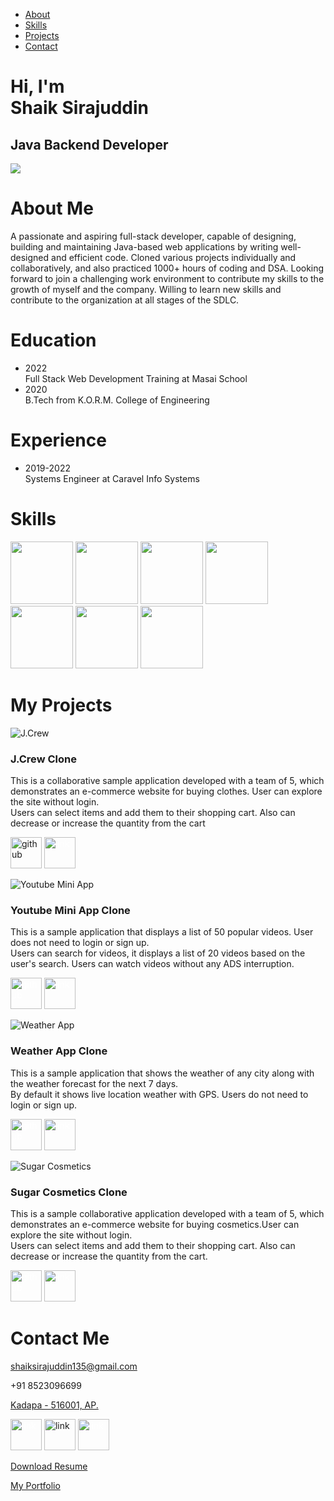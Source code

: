 *   [About](#about)
*   [Skills](#skills)
*   [Projects](#projects)
*   [Contact](#contact)

Hi, I'm  
Shaik Sirajuddin
==========================

## Java Backend Developer

![](Images/Shaik_Sirajuddin.png)

About Me
========

A passionate and aspiring full-stack developer, capable of designing, building and maintaining Java-based web applications by writing well-designed and efficient code. Cloned various projects individually and collaboratively, and also practiced 1000+ hours of coding and DSA. Looking forward to join a challenging work environment to contribute my skills to the growth of myself and the company. Willing to learn new skills and contribute to the organization at all stages of the SDLC.

Education
=========

*   2022  
    Full Stack Web Development Training at Masai School
*   2020  
    B.Tech from K.O.R.M. College of Engineering

Experience
==========

*   2019-2022  
    Systems Engineer at Caravel Info Systems

Skills
======
<img src="Images/Tech_Stack/Java.png" width=100 height=100>
<img src="Images/Tech_Stack/MySQL.png" width=100 height=100>
<img src="Images/Tech_Stack/Hibernate.gif" width=100 height=100>
<img src="Images/Tech_Stack/Spring.png" width=100 height=100>
<img src="Images/Tech_Stack/JS.png" width=100 height=100>
<img src="Images/Tech_Stack/HTML.png" width=100 height=100>
<img src="Images/Tech_Stack/CSS.png" width=100 height=100>


My Projects
===========

![J.Crew](Images/Projects/J.Crew.png)

### J.Crew Clone

This is a collaborative sample application developed with a team of 5, which demonstrates an e-commerce website for buying clothes. User can explore the site without login.  
Users can select items and add them to their shopping cart. Also can decrease or increase the quantity from the cart

[<img src="Images/Social_Media/github.svg" alt="github" width="50" height="50">](https://github.com/vin9012d/Project-unit-3)
[<img src=Images/Social_Media/arrow-up-right-from-square-solid.svg alt="link" width="50" height="50" style="color:white">](https://storied-platypus-db74f4.netlify.app/)

![Youtube Mini App](Images/Projects/Youtube_Mini_App.png)

### Youtube Mini App Clone

This is a sample application that displays a list of 50 popular videos. User does not need to login or sign up.  
Users can search for videos, it displays a list of 20 videos based on the user's search. Users can watch videos without any ADS interruption.

[<img src="Images/Social_Media/github.svg" alt="github" width="50" height="50" style="color:white">](https://github.com/Sirajuddin135/YoutubeMiniApp)
[<img src=Images/Social_Media/arrow-up-right-from-square-solid.svg alt="link" width="50" height="50" style="color:white">](https://sensational-madeleine-f66f53.netlify.app/)

![Weather App](Images/Projects/Weather_App.png)

### Weather App Clone

This is a sample application that shows the weather of any city along with the weather forecast for the next 7 days.  
By default it shows live location weather with GPS. Users do not need to login or sign up.

[<img src="Images/Social_Media/github.svg" alt="github" width="50" height="50" style="color:white">](https://github.com/Sirajuddin135/WeatherApp)
[<img src=Images/Social_Media/arrow-up-right-from-square-solid.svg alt="link" width="50" height="50" style="color:white">](https://storied-malabi-9dc98c.netlify.app/)

![Sugar Cosmetics](Images/Projects/Sugar_Cosmetics.png)

### Sugar Cosmetics Clone

This is a sample collaborative application developed with a team of 5, which demonstrates an e-commerce website for buying cosmetics.User can explore the site without login.  
Users can select items and add them to their shopping cart. Also can decrease or increase the quantity from the cart.

[<img src="Images/Social_Media/github.svg" alt="github" width="50" height="50" style="color:white">](https://github.com/Sirajuddin135/sugarCosmetics)
[<img src=Images/Social_Media/arrow-up-right-from-square-solid.svg alt="link" width="50" height="50" style="color:white">](https://magnificent-cajeta-cee871.netlify.app)

Contact Me
==========

[shaiksirajuddin135@gmail.com](mailto:shaiksirajuddin135@gmail.com)

+91 8523096699

[Kadapa - 516001, AP.](https://goo.gl/maps/g2doQnNVpFaJbi6Q9)

[<img src=Images/Social_Media/github.svg alt="link" width="50" height="50" style="color:white">](https://github.com/Sirajuddin135)
[<img src=Images/Social_Media/linkedin.svg alt="link" width="50" height="50" style="text-color:red">](https://www.linkedin.com/in/shaik-sirajuddin-aa21551b3/)
[<img src=Images/Social_Media/hackerrank.svg alt="link" width="50" height="50" style="color:white">](https://www.hackerrank.com/shaiksirajuddin)

[Download Resume](Shaik_Sirajuddin_Resume.pdf)

[My Portfolio](https://shaik-sirajuddin-portfolio.netlify.app/)